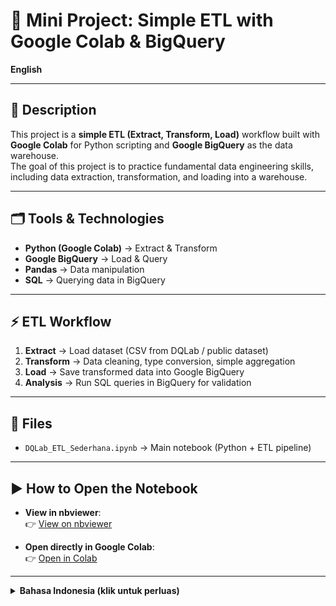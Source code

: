# 🚀 Mini Project: Simple ETL with Google Colab & BigQuery

**English**

---

## 📌 Description
This project is a **simple ETL (Extract, Transform, Load)** workflow built with **Google Colab** for Python scripting and **Google BigQuery** as the data warehouse.  
The goal of this project is to practice fundamental data engineering skills, including data extraction, transformation, and loading into a warehouse.

---

## 🗂 Tools & Technologies
- **Python (Google Colab)** → Extract & Transform  
- **Google BigQuery** → Load & Query  
- **Pandas** → Data manipulation  
- **SQL** → Querying data in BigQuery  

---

## ⚡ ETL Workflow
1. **Extract** → Load dataset (CSV from DQLab / public dataset)  
2. **Transform** → Data cleaning, type conversion, simple aggregation  
3. **Load** → Save transformed data into Google BigQuery  
4. **Analysis** → Run SQL queries in BigQuery for validation  

---

## 📂 Files
- `DQLab_ETL_Sederhana.ipynb` → Main notebook (Python + ETL pipeline)  

---

## ▶️ How to Open the Notebook
- **View in nbviewer**:  
  👉 [View on nbviewer](https://nbviewer.org/github/Zidan6656/Data-Engineer/blob/main/DQLab_ETL_Sederhana%282%29.ipynb)

- **Open directly in Google Colab**:  
  👉 [Open in Colab](https://colab.research.google.com/drive/1fntUZx94getrZjvY9sHkxoNS7Nvq5kGo)

---
<details>
<summary><b>Bahasa Indonesia (klik untuk perluas)</b></summary>

---

## 📌 Deskripsi
Proyek ini adalah alur kerja **ETL (Ekstrak, Transformasi, Muat)** sederhana yang dibangun dengan **Google Colab** untuk skrip Python dan **Google BigQuery** sebagai gudang data.
Tujuan proyek ini adalah untuk melatih keterampilan rekayasa data dasar, termasuk ekstraksi, transformasi, dan pemuatan data ke dalam gudang data.

---

## 🗂 Alat & Teknologi
- **Python (Google Colab)** → Ekstrak & Transformasi  
- **Google BigQuery** → Load & Query  
- **Pandas** → Manipulasi Data  
- **SQL** → Querying data dalam BigQuery

---

## ⚡ Alur Kerja ETL
1. **Ekstrak** → Muat dataset (CSV dari DQLab / dataset publik)
2. **Transformasi** → Pembersihan data, konversi tipe, agregasi sederhana
3. **Muat** → Simpan data yang telah ditransformasi ke Google BigQuery
4. **Analisis** → Jalankan kueri SQL di BigQuery untuk validasi

---

## 📂 File
- `DQLab_ETL_Sederhana.ipynb` → Main notebook (Python + ETL pipeline)

---

## ▶️ Cara membuka the Notebook
- **Lihat dalam nbviewer**:  
  👉 [Lihat dalam nbviewer](https://nbviewer.org/github/Zidan6656/Data-Engineer/blob/main/DQLab_ETL_Sederhana%282%29.ipynb)

- **Buka langsung di Google Colab**:  
  👉 [Buka di Colab](https://colab.research.google.com/drive/1fntUZx94getrZjvY9sHkxoNS7Nvq5kGo)

---
